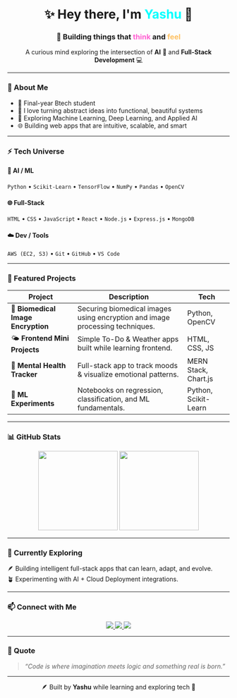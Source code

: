 <!-- 💫 Tech Dreamer — GitHub Profile README for Yashu -->

<h1 align="center">
✨ Hey there, I'm <span style="color:#00FFFF;">Yashu</span> 👋  
</h1>

<h3 align="center">
🚀 Building things that <span style="color:#FF61D2;">think</span> and <span style="color:#FEC163;">feel</span>  
</h3>

<p align="center">
A curious mind exploring the intersection of <b>AI</b> 🧠 and <b>Full-Stack Development</b> 💻  
</p>

---

### 🌈 About Me  

- 🧩 Final-year Btech student  
- 💫 I love turning abstract ideas into functional, beautiful systems  
- 🤖 Exploring Machine Learning, Deep Learning, and Applied AI  
- 🌐 Building web apps that are intuitive, scalable, and smart  


---

### ⚡ Tech Universe  

#### 🧠 AI / ML  
`Python` • `Scikit-Learn` • `TensorFlow` • `NumPy` • `Pandas` • `OpenCV`

#### 🌐 Full-Stack  
`HTML` • `CSS` • `JavaScript` • `React` • `Node.js` • `Express.js` • `MongoDB`

#### ☁️ Dev / Tools  
`AWS (EC2, S3)` • `Git` • `GitHub` • `VS Code`

---

### 🚀 Featured Projects  

| Project | Description | Tech |
|----------|--------------|------|
| 🧠 **Biomedical Image Encryption** | Securing biomedical images using encryption and image processing techniques. | Python, OpenCV |
| 🌤️ **Frontend Mini Projects** | Simple To-Do & Weather apps built while learning frontend. | HTML, CSS, JS |
| 💚 **Mental Health Tracker** | Full-stack app to track moods & visualize emotional patterns. | MERN Stack, Chart.js |
| 🤖 **ML Experiments** | Notebooks on regression, classification, and ML fundamentals. | Python, Scikit-Learn |

---

### 📊 GitHub Stats  

<p align="center">
  <img src="https://github-readme-stats.vercel.app/api?username=Yasashwini2005&show_icons=true&theme=radical" height="180em" />
  <img src="https://github-readme-stats.vercel.app/api/top-langs/?username=Yasashwini2005&layout=compact&theme=radical" height="180em" />
</p>

---

### 🌱 Currently Exploring  

🪶 Building intelligent full-stack apps that can learn, adapt, and evolve.  
🪴 Experimenting with AI + Cloud Deployment integrations.  

---

### 📫 Connect with Me  

<p align="center">
  <a href="https://www.linkedin.com/in/yasashwini-p-6173b9267/">
    <img src="https://img.shields.io/badge/LinkedIn-0077B5?style=for-the-badge&logo=linkedin&logoColor=white" />
  </a>
  <a href="mailto:yasashwini31@gmail.com">
    <img src="https://img.shields.io/badge/Email-D14836?style=for-the-badge&logo=gmail&logoColor=white" />
  </a>
  <a href="https://github.com/Yasashwini2005">
    <img src="https://img.shields.io/badge/GitHub-100000?style=for-the-badge&logo=github&logoColor=white" />
  </a>
</p>

---

### 💬 Quote  

> *“Code is where imagination meets logic and something real is born.”*

---

<p align="center">
  🪶 Built by <b>Yashu</b> while learning and exploring tech 🚀
</p>
